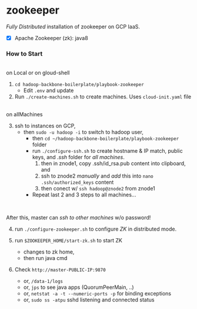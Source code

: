 # zookeeper

*Fully Distributed* installation of zookeeper on GCP IaaS.

- [x] Apache Zookeeper (zk): java8


### How to Start

<br>on Local or on gloud-shell<br>

1. `cd hadoop-backbone-boilerplate/playbook-zookeeper`
    - Edit `.env` and update
2. Run `./create-machines.sh` to create machines. Uses `cloud-init.yaml` file

<br>on allMachines<br>

3. ssh to instances on GCP, 
    - then `sudo -u hadoop -i` to switch to hadoop user, 
        - then `cd ~/hadoop-backbone-boilerplate/playbook-zookeeper` folder
        - run `./configure-ssh.sh` to create hostname & IP match, public keys, and _.ssh_ folder for *all machines*.
            1. then in znode1, copy .ssh/id_rsa.pub content into clipboard, and 
            2. ssh to znode2 *manually* and _add_ this into `nano .ssh/authorized_keys` content
            3. then conect w/ `ssh hadoop@znode2` from znode1
        - Repeat last 2 and 3 steps to all machines...

<br>

After this, master can _ssh to other machines_ w/o password!

4. run `./configure-zookeeper.sh` to configure _ZK_ in distributed mode. 
5. run `$ZOOKEEPER_HOME/start-zk.sh` to start ZK
    - changes to zk home, 
    - then run java cmd

6. Check `http://master-PUBLIC-IP:9870`
    - or, `/data-1/logs`
    - or, `jps` to see java apps (QuorumPeerMain, ..)
    - or, `netstat -a -t --numeric-ports -p` for binding exceptions
    - or, `sudo ss -atpu` sshd listening and connected status

